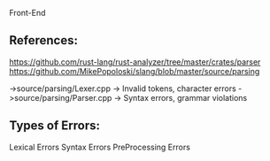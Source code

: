 Front-End

## References:
https://github.com/rust-lang/rust-analyzer/tree/master/crates/parser
https://github.com/MikePopoloski/slang/blob/master/source/parsing

->source/parsing/Lexer.cpp → Invalid tokens, character errors 
->source/parsing/Parser.cpp → Syntax errors, grammar violations

## Types of Errors:
Lexical Errors
Syntax Errors
PreProcessing Errors

